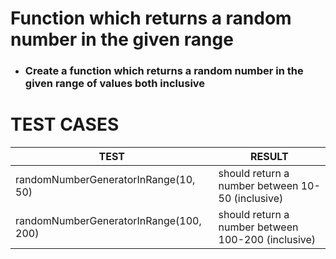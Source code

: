 # Function which returns a random number in the given range

- ### Create a function which returns a random number in the given range of values both inclusive

# TEST CASES

| TEST                                   | RESULT                                             |
| -------------------------------------- | -------------------------------------------------- |
| randomNumberGeneratorInRange(10, 50)   | should return a number between 10-50 (inclusive)   |
| randomNumberGeneratorInRange(100, 200) | should return a number between 100-200 (inclusive) |

